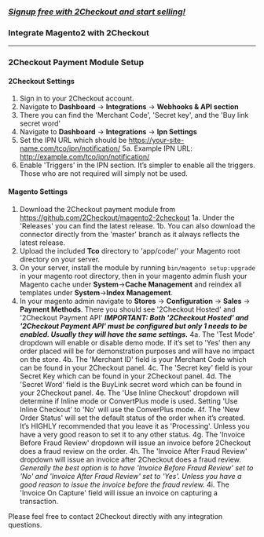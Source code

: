 ### _[Signup free with 2Checkout and start selling!](https://www.2checkout.com/signup)_

### Integrate Magento2 with 2Checkout
----------------------------------------

### 2Checkout Payment Module Setup

#### 2Checkout Settings

1. Sign in to your 2Checkout account.
2. Navigate to **Dashboard** → **Integrations** → **Webhooks & API section**
3. There you can find the 'Merchant Code', 'Secret key', and the 'Buy link secret word'
4. Navigate to **Dashboard** → **Integrations** → **Ipn Settings**
5. Set the IPN URL which should be https://your-site-name.com/tco/ipn/notification/
    5a. Example IPN URL: http://example.com/tco/ipn/notification/
6. Enable 'Triggers' in the IPN section. It’s simpler to enable all the triggers. Those who are not required will simply not be used.

#### Magento Settings

1. Download the 2Checkout payment module from https://github.com/2Checkout/magento2-2checkout
    1a. Under the 'Releases' you can find the latest release.
    1b. You can also download the connector directly from the 'master' branch as it always reflects the latest release.
2. Upload the included **Tco** directory to 'app/code/' your Magento root directory on your server.
3. On your server, install the module by running `bin/magento setup:upgrade` in your magento root directory, then in your magento admin flush your Magento cache under **System**->**Cache Management** and reindex all templates under **System**->**Index Management**.
4. In your magento admin navigate to **Stores** → **Configuration** → **Sales** → **Payment Methods**. There you should see '2Checkout Hosted' and '2Checkout Payment API'
    _**IMPORTANT: Both '2Checkout Hosted' and '2Checkout Payment API' must be configured but only 1 needs to be enabled. Usually they will have the same settings.**_
    4a. The 'Test Mode' dropdown will enable or disable demo mode. If it’s set to 'Yes' then any order placed will be for demonstration purposes and will have no impact on the store.
    4b. The 'Merchant ID' field is your Merchant Code which can be found in your 2Checkout panel.
    4c. The 'Secret key' field is your Secret Key which can be found in your 2Checkout panel.
    4d. The 'Secret Word' field is the BuyLink secret word which can be found in your 2Checkout panel.
    4e. The 'Use Inline Checkout' dropdown will determine if Inline mode or ConvertPlus mode is used. Setting 'Use Inline Checkout' to 'No' will use the ConverPlus mode.
    4f. The 'New Order Status' will set the default status of the order when it’s created. It’s HIGHLY recommended that you leave it as 'Processing'. Unless you have a very good reason to set it to any other status.
    4g. The 'Invoice Before Fraud Review' dropdown will issue an invoice before 2Checkout does a fraud review on the order.
    4h. The 'Invoice After Fraud Review' dropdown will issue an invoice after 2Checkout does a fraud review. _Generally the best option is to have 'Invoice Before Fraud Review' set to 'No' and  'Invoice After Fraud Review' set to 'Yes'. Unless you have a good reason to issue the invoice before the fraud review._
    4i. The 'Invoice On Capture' field will issue an invoice on capturing a transaction.

Please feel free to contact 2Checkout directly with any integration questions.
